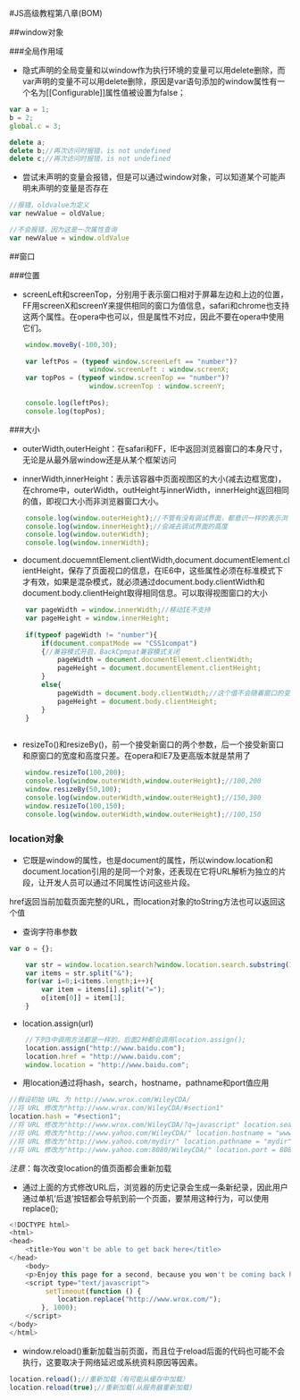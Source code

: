 #JS高级教程第八章(BOM)

##window对象

###全局作用域

- 隐式声明的全局变量和以window作为执行环境的变量可以用delete删除，而var声明的变量不可以用delete删除，原因是var语句添加的window属性有一个名为[[Configurable]]属性值被设置为false；

```javascript
var a = 1;
b = 2;
global.c = 3;

delete a;
delete b;//再次访问时报错，is not undefined
delete c;//再次访问时报错，is not undefined

```
- 尝试未声明的变量会报错，但是可以通过window对象，可以知道某个可能声明未声明的变量是否存在

```javascript
//报错，oldvalue为定义
var newValue = oldValue;

//不会报错，因为这是一次属性查询
var newValue = window.oldValue
```

##窗口

###位置

- screenLeft和screenTop，分别用于表示窗口相对于屏幕左边和上边的位置，FF用screenX和screenY来提供相同的窗口为值信息，safari和chrome也支持这两个属性。在opera中也可以，但是属性不对应，因此不要在opera中使用它们。

```javascript
	window.moveBy(-100,30);
	
	var leftPos = (typeof window.screenLeft == "number")?
	                window.screenLeft : window.screenX;
	var topPos = (typeof window.screenTop == "number")?
	                window.screenTop : window.screenY;
	
	console.log(leftPos);
	console.log(topPos);
```

###大小

- outerWidth,outerHeight：在safari和FF，IE中返回浏览器窗口的本身尺寸，无论是从最外层window还是从某个框架访问

- innerWidth,innerHeight：表示该容器中页面视图区的大小(减去边框宽度)，在chrome中，outerWidth，outHeight与innerWidth，innerHeight返回相同的值，即视口大小而非浏览器窗口大小。

```javascript	
	console.log(window.outerHeight);//不管有没有调试界面，都意识一样的表示浏	览器的高
    console.log(window.innerHeight);//会减去调试界面的高度
    console.log(window.outerWidth);
    console.log(window.innerWidth);
```

- document.docuemntElement.clientWidth,document.documentElement.clientHeight，保存了页面视口的信息，在IE6中，这些属性必须在标准模式下才有效，如果是混杂模式，就必须通过document.body.clientWidth和document.body.clientHeight取得相同信息。可以取得视图窗口的大小


```javascript
	var pageWidth = window.innerWidth;//移动IE不支持
    var pageHeight = window.innerHeight;
    
 	if(typeof pageWidth != "number"){
        if(document.compatMode == "CSS1compat")
        {//兼容模式开启，BackCpmpat兼容模式关闭
            pageWidth = document.documentElement.clientWidth;
            pageHeight = document.documentElement.clientHeight;
        }
        else{
            pageWidth = document.body.clientWidth;//这个值不会随着窗口的变化而变化
            pageHeight = document.body.clientHeight;
        }
    }
 	
```

- resizeTo()和resizeBy()，前一个接受新窗口的两个参数，后一个接受新窗口和原窗口的宽度和高度只差。在opera和IE7及更高版本就是禁用了


```javascript
	window.resizeTo(100,200);
    console.log(window.outerWidth,window.outerHeight);//100,200
    window.resizeBy(50,100);
    console.log(window.outerWidth,window.outerHeight);//150,300
    window.resizeTo(100,150);
    console.log(window.outerWidth,window.outerHeight);//100,150
```

### location对象

- 它既是window的属性，也是document的属性，所以window.location和document.location引用的是同一个对象，还表现在它将URL解析为独立的片段，让开发人员可以通过不同属性访问这些片段。

href返回当前加载页面完整的URL，而location对象的toString方法也可以返回这个值

- 查询字符串参数

```javascript
var o = {};

    var str = window.location.search?window.location.search.substring(1):"";
    var items = str.split("&");
    for(var i=0;i<items.length;i++){
        var item = items[i].split("=");
        o[item[0]] = item[1];
    }

```

- location.assign(url)

```javascript
	//下列3中调用方法都是一样的，后面2种都会调用location.assign();
	location.assign("http://www.baidu.com");
	location.href = "http://www.baidu.com";
	window.location = "http://www.baidu.com";
```

- 用location通过将hash，search，hostname，pathname和port值应用

```javascript
//假设初始 URL 为 http://www.wrox.com/WileyCDA///将 URL 修改为"http://www.wrox.com/WileyCDA/#section1"location.hash = "#section1";//将 URL 修改为"http://www.wrox.com/WileyCDA/?q=javascript" location.search = "?q=javascript";//将 URL 修改为"http://www.yahoo.com/WileyCDA/" location.hostname = "www.yahoo.com";//将 URL 修改为"http://www.yahoo.com/mydir/" location.pathname = "mydir";//将 URL 修改为"http://www.yahoo.com:8080/WileyCDA/" location.port = 8080;
```
*注意*：每次改变location的值页面都会重新加载

- 通过上面的方式修改URL后，浏览器的历史记录会生成一条新纪录，因此用户通过单机‘后退’按钮都会导航到前一个页面，要禁用这种行为，可以使用replace();

```javascript
<!DOCTYPE html>
<html>
<head>
    <title>You won't be able to get back here</title></head>    <body>    <p>Enjoy this page for a second, because you won't be coming back here.</p>    <script type="text/javascript">￼        setTimeout(function () {            location.replace("http://www.wrox.com/");        }, 1000);    </script></body></html>

```

- window.reload()重新加载当前页面，而且位于reload后面的代码也可能不会执行，这要取决于网络延迟或系统资料原因等因素。


```javascript
location.reload();//重新加载（有可能从缓存中加载）
location.reload(true);//重新加载(从服务器重新加载)
```


```javascript

```


```javascript

```



```javascript

```


```javascript

```


```javascript

```


